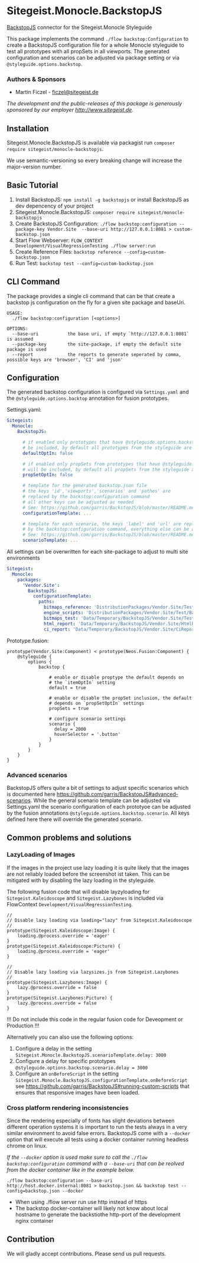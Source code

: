 # Sitegeist.Monocle.BackstopJS
[BackstopJS](https://garris.github.io/BackstopJS) connector for the Sitegeist.Monocle Styleguide

This package implements the command `./flow backstop:Configuration` to create a BackstopJS configuration file for 
a whole Monocle styleguide to test all prototypes with all propSets in all viewports. The generated configuration 
and scenarios can be adjusted via package setting or via `@styleguide.options.backstop`. 

### Authors & Sponsors

* Martin Ficzel - ficzel@sitegeist.de

*The development and the public-releases of this package is generously sponsored
by our employer http://www.sitegeist.de.*

## Installation

Sitegeist.Monocle.BackstopJS is available via packagist run `composer require sitegeist/monocle-backstopjs`.

We use semantic-versioning so every breaking change will increase the major-version number.

## Basic Tutorial 

1. Install BackstopJS: `npm install -g backstopjs` or install BackstopJS as dev depencency of your project
2. Sitegeist.Monocle.BackstopJS: `composer require sitegeist/monocle-backstopjs`
2. Create BackstopJS Configuration: `./flow backstop:configuration --package-key Vendor.Site  --base-uri http://127.0.0.1:8081 > custom-backstop.json` 
3. Start Flow Webserver: `FLOW_CONTEXT Development/VisualRegressionTesting ./flow server:run`
4. Create Reference Files: `backstop reference --config=custom-backstop.json`
5. Run Test: `backstop test --config=custom-backstop.json`

## CLI Command

The package provides a single cli command that can be that create a backstop js configuration on the
fly for a given site package and baseUri.

```
USAGE:
  ./flow backstop:configuration [<options>]

OPTIONS:
  --base-uri           the base uri, if empty `http://127.0.0.1:8081` is assumed
  --package-key        the site-package, if empty the default site package is used
  --report             the reports to generate seperated by comma, possible keys are 'browser', 'CI' and 'json'
```

## Configuration

The generated backstop configuration is configured via `Settings.yaml` and the `@styleguide.options.backtop`
annotation for fusion prototypes. 

Settings.yaml:
```yaml
Sitegeist:
  Monocle:
    BackstopJS:

      # if enabled only prototypes that have @styleguide.options.backstop.default = true will
      # be included, by default all prototypes from the styleguide are included
      defaultOptIn: false

      # if enabled only propSets from prototypes that have @styleguide.options.backstop.propSets = true
      # will be included, by default all propSets from the styleguide are included
      propSetOptIn: false

      # template for the generated backstop.json file
      # the keys 'id','viewports','scenarios' and 'pathes' are
      # replaced by the backstop:configuration command
      # all other keys can be adjusted as needed 
      # See: https://github.com/garris/BackstopJS/blob/master/README.md
      configurationTemplate: ...

      # template for each scenario, the keys 'label' and 'url' are replaced 
      # by the backstop:configuration command, everything else can be adjusted as needed  
      # See: https://github.com/garris/BackstopJS/blob/master/README.md#advanced-scenarios
      scenarioTemplate: ...     
```

All settings can be overwritten for each site-package to adjust to multi site environments

```yaml
Sitegeist:
  Monocle:
    packages:
      'Vendor.Site':
        BackstopJS:
          configurationTemplate:
            paths:
              bitmaps_reference: 'DistributionPackages/Vendor.Site/Test/BackstopJS/References'
              engine_scripts: 'DistributionPackages/Vendor.Site/Test/BackstopJS/EngineScripts'
              bitmaps_test: 'Data/Temporary/BackstopJS/Vendor.Site/Test'
              html_report: 'Data/Temporary/BackstopJS/Vendor.Site/HtmlReport'
              ci_report: 'Data/Temporary/BackstopJS/Vendor.Site/CiReport'
```

Prototype.fusion:
```
prototype(Vendor.Site:Component) < prototype(Neos.Fusion:Component) {
    @styleguide {
        options {
            backstop {

                # enable or disable proptype the default depends on
                # the `itemOptIn` setting
                default = true

                # enable or disable the propSet inclusion, the default
                # depends on `propSetOptIn` settings   
                propSets = true

                # configure scenario settings 
                scenario {
                  delay = 2000
                  hoverSelector = '.button'
                }
            }
        }
    }
}
```
### Advanced scenarios 

BackstopJS offers quite a bit of settings to adjust specific scenarios which is documented here https://github.com/garris/BackstopJS#advanced-scenarios. 
While the general scenario template can be adjusted via Settings.yaml the scenario configuration of each prototyoe can
be adjusted by the fusion  annotations `@styleguide.options.backstop.scenario`. All keys defined here there will override 
the generated scenario.

## Common problems and solutions 

### LazyLoading of Images 

If the images in the project use lazy loading it is quite likely that the images are not reliably loaded before the 
screenshot ist taken. This can be mitigated with by disabling the lazy loading in the styleguide. 

The following fusion code that will disable layzyloading for `Sitegeist.Kaleidoscope` and `Sitegeist.Lazybones`
is included via FlowContext `Development/VisualRegressionTesting`.

```
//
// Disable lazy loading via loading="lazy" from Sitegeist.Kaleidoscope
//
prototype(Sitegeist.Kaleidoscope:Image) {
    loading.@process.override = 'eager'
}
prototype(Sitegeist.Kaleidoscope:Picture) {
    loading.@process.override = 'eager'
}

//
// Disable lazy loading via lazysizes.js from Sitegeist.Lazybones
// 
prototype(Sitegeist.Lazybones:Image) {
    lazy.@process.override = false
}
prototype(Sitegeist.Lazybones:Picture) {
    lazy.@process.override = false
}
```
!!! Do not include this code in the regular fusion code for Deveopment or Production !!!


Alternatively you can also use the following options:

1. Configure a delay in the setting `Sitegeist.Monocle.BackstopJS.scenarioTemplate.delay: 3000`
2. Configure a delay for specific prototypes `@styleguide.options.backstop.scenario.delay = 3000`
3. Configure an `onBeforeScript` in the setting `Sitegeist.Monocle.BackstopJS.configurationTemplate.onBeforeScript` 
   see https://github.com/garris/BackstopJS#running-custom-scripts that ensures that responsive images have been loaded.
        
### Cross platform rendering inconsistencies

Since the rendering especially of fonts has slight deviations between different operation systems it is important
to run the tests always in a very similar environment to avoid false errors. BackstopJS come with a `--docker` option
that will execute all tests using a docker container running headless chrome on linux. 

_If the `--docker` option is used make sure to call the `./flow backstop:configuration` command with a `--base-uri` that can be 
reolved from the docker container like in the example below._

```
./flow backstop:configuration --base-uri http://host.docker.internal:8081 > backstop.json && backstop test --config=backstop.json --docker
```

- When using ./flow server run use http instead of https
- The backstop docker-container will likely not know about local hostname to generate the backstiothe http-port of the development nginx container 

## Contribution

We will gladly accept contributions. Please send us pull requests.
